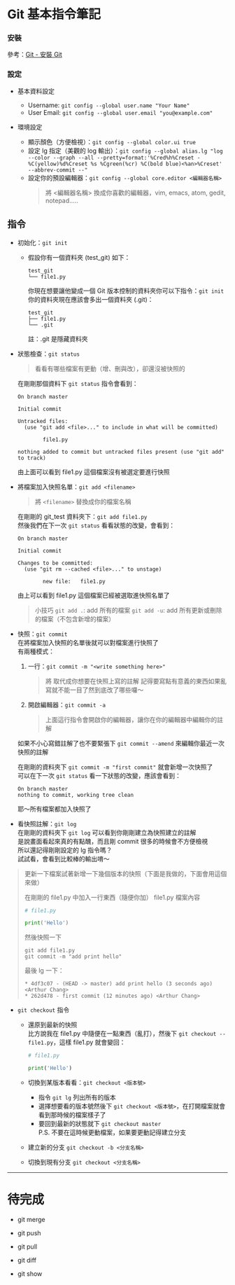 # Git 基本指令筆記


### 安裝

參考：[Git - 安裝 Git](https://git-scm.com/book/zh-tw/v1/%E9%96%8B%E5%A7%8B-%E5%AE%89%E8%A3%9DGit)


### 設定

* 基本資料設定
  * Username: `git config --global user.name "Your Name"`
  * User Email: `git config --global user.email "you@example.com"`

* 環境設定
  * 顯示顏色（方便檢視）：`git config --global color.ui true`
  * 設定 lg 指定（美觀的 log 輸出）：`git config --global alias.lg "log --color --graph --all --pretty=format:'%Cred%h%Creset -%C(yellow)%d%Creset %s %Cgreen(%cr) %C(bold blue)<%an>%Creset' --abbrev-commit --"`
  * 設定你的預設編輯器：`git config --global core.editor <編輯器名稱>`
    > 將 <編輯器名稱> 換成你喜歡的編輯器，vim, emacs, atom, gedit, notepad.....


## 指令

* 初始化：`git init`
  * 假設你有一個資料夾 (test_git) 如下：
    ```
    test_git
    └── file1.py
    ```
    你現在想要讓他變成一個 Git 版本控制的資料夾你可以下指令：`git init`  
    你的資料夾現在應該會多出一個資料夾 (.git)：
    ```
    test_git
    ├── file1.py
    └── .git
    ```
    註：.git 是隱藏資料夾

* 狀態檢查：`git status`

  > 看看有哪些檔案有更動（增、刪與改），卻還沒被快照的

  在剛剛那個資料下 `git status` 指令會看到：
  ```
  On branch master

  Initial commit

  Untracked files:
    (use "git add <file>..." to include in what will be committed)

          file1.py

  nothing added to commit but untracked files present (use "git add" to track)
  ```
  由上面可以看到 file1.py 這個檔案沒有被選定要進行快照

* 將檔案加入快照名單：`git add <filename>`

  > 將 `<filename>` 替換成你的檔案名稱

  在剛剛的 git_test 資料夾下：`git add file1.py`  
  然後我們在下一次 `git status` 看看狀態的改變，會看到：
  ```
  On branch master

  Initial commit

  Changes to be committed:
    (use "git rm --cached <file>..." to unstage)

          new file:   file1.py

  ```
  由上可以看到 file1.py 這個檔案已經被選取進快照名單了

  > 小技巧
  > `git add .`: add 所有的檔案
  > `git add -u`: add 所有更新或刪除的檔案（不包含新增的檔案）

* 快照：`git commit`  
  在將檔案加入快照的名單後就可以對檔案進行快照了  
  有兩種模式：
    1. 一行：`git commit -m "<write something here>"`
       > 將 <write something here> 取代成你想要在快照上寫的註解
       > 記得要寫點有意義的東西如果亂寫就不能一目了然到底改了哪些囉～

    2. 開啟編輯器：`git commit -a`
       > 上面這行指令會開啟你的編輯器，讓你在你的編輯器中編輯你的註解

  如果不小心寫錯註解了也不要緊張下 `git commit --amend` 來編輯你最近一次快照的註解

  在剛剛的資料夾下 `git commit -m "first commit"` 就會新增一次快照了  
  可以在下一次 `git status` 看一下狀態的改變，應該會看到：
  ```
  On branch master
  nothing to commit, working tree clean
  ```
  耶～所有檔案都加入快照了

* 看快照註解：`git log`  
  在剛剛的資料夾下 `git log` 可以看到你剛剛建立為快照建立的註解  
  是說畫面看起來真的有點醜，而且剛 commit 很多的時候會不方便檢視  
  所以還記得剛剛設定的 lg 指令嗎？  
  試試看，會看到比較棒的輸出唷～

> 更新一下檔案試著新增一下幾個版本的快照（下面是我做的，下面會用這個來做）
>
> 在剛剛的 file1.py 中加入一行東西（隨便你加）
> file1.py 檔案內容
> ```python
> # file1.py
>
> print('Hello')
> ```
> 然後快照一下
> ```
> git add file1.py
> git commit -m "add print hello"
> ```
> 最後 lg 一下：
> ```
> * 4df3c07 - (HEAD -> master) add print hello (3 seconds ago) <Arthur Chang>
> * 262d478 - first commit (12 minutes ago) <Arthur Chang>
> ```

* `git checkout` 指令
  * 還原到最新的快照  
    比方說我在 file1.py 中隨便在一點東西（亂打），然後下 `git checkout -- file1.py`，這樣 file1.py 就會變回：
    ```python
    # file1.py

    print('Hello')
    ```
  * 切換到某版本看看：`git checkout <版本號>`
    * 指令 `git lg` 列出所有的版本
    * 選擇想要看的版本號然後下 `git checkout <版本號>`，在打開檔案就會看到那時候的檔案樣子了
    * 要回到最新的狀態就下 `git checkout master`  
      P.S. 不要在這時候更動檔案，如果要更動記得建立分支

  * 建立新的分支 `git checkout -b <分支名稱>`

  * 切換到現有分支 `git checkout <分支名稱>`

---
# 待完成

* git merge

* git push

* git pull

* git diff

* git show
